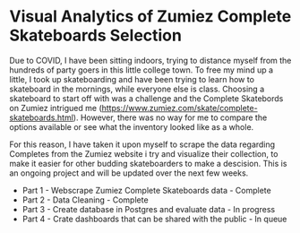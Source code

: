# Visual Analytics of Zumiez Complete Skateboards Selection

Due to COVID, I have been sitting indoors, trying to distance myself from the hundreds of party goers in this little college town. To free my mind up a little, I took up skateboarding and have been trying to learn how to skateboard in the mornings, while everyone else is class. Choosing a skateboard to start off with was a challenge and the Complete Skatebords on Zumiez intrigued me (https://www.zumiez.com/skate/complete-skateboards.html). However, there was no way for me to compare the options available or see what the inventory looked like as a whole. 

For this reason, I have taken it upon myself to scrape the data regarding Completes from the Zumiez website i try and visualize their collection, to make it easier for other budding skateboarders to make a descision. This is an ongoing project and will be updated over the next few weeks.

* Part 1 - Webscrape Zumiez Complete Skateboards data - Complete
* Part 2 - Data Cleaning - Complete
* Part 3 - Create database in Postgres and evaluate data - In progress
* Part 4 - Crate dashboards that can be shared with the public - In queue
